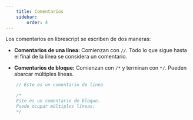 ```yaml
---
    title: Comentarios
    sidebar:
        order: 4
---
```


Los comentarios en librescript se escriben de dos maneras:

* **Comentarios de una línea:** Comienzan con `//`. Todo lo que sigue hasta el final de la línea se considera un comentario.  

* **Comentarios de bloque:** Comienzan con `/*` y terminan con `*/`. Pueden abarcar múltiples líneas.

```ts
    // Este es un comentario de línea

    /*  
    Este es un comentario de bloque.  
    Puede ocupar múltiples líneas.  
    */
```
